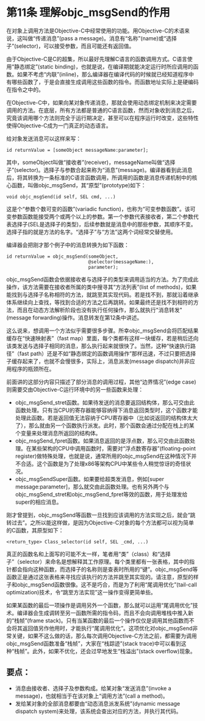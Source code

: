 # 第11条 理解objc_msgSend的作用

在对象上调用方法是Objective-C中经常使用的功能。用Objective-C的术语来说，这叫做“传递消息”(pass a message)。消息有“名称”(name)或“选择子”(selector)，可以接受参数，而且可能还有返回值。

由于Objective-C是C的超集，所以最好先理解C语言的函数调用方式。C语言使用“静态绑定”(static binding)，也就是说，在编译期就能决定运行时所应调用的函数。如果不考虑“内联”(inline)，那么编译器在编译代码的时候就已经知道程序中有哪些函数了，于是会直接生成调用这些函数的指令。而函数地址实际上是硬编码在指令之中的。

在Objective-C中，如果向某对象传递消息，那就会使用动态绑定机制来决定需要调用的方法。在底层，所有方法都是普通的C语言函数，然而对象收到消息之后，究竟该调用哪个方法则完全于运行期决定，甚至可以在程序运行时改变，这些特性使得Objective-C成为一门真正的动态语言。

给对象发送消息可以这样来写：

```
id returnValue = [someObject messageName:parameter];
```

其中，someObject叫做“接收者”(receiver)，messageName叫做“选择子”(selector)。选择子与参数合起来称为“消息”(message)。编译器看到此消息后，将其转换为一条标准的C语言函数调用，所调用的函数是消息传递机制中的核心函数，叫做objc_msgSend，其“原型”(prototype)如下：

```
void objc_msgSend(id self, SEL cmd, ...)
```

这是个“参数个数可变的函数”(variadic function)，也称为“可变参数函数”。该可变参数函数能接受两个或两个以上的参数。第一个参数代表接收者，第二个参数代表选择子(SEL是选择子的类型)，后续参数就是消息中的那些参数，其顺序不变。选择子指的就是方法的名字。“选择子”与“方法”这两个词经常交替使用。

编译器会把刚才那个例子中的消息转换为如下函数：

```
id returnValue = objc_msgSend(someObject,
                              @selector(messageName:),          
                              parameter);
```

objc_msgSend函数会依据接收者与选择子的类型来调用适当的方法。为了完成此操作，该方法需要在接收者所属的类中搜寻其“方法列表”(list of methods)，如果能找到与选择子名称相符的方法，就跳至其实现代码。若是找不到，那就沿着继承体系继续向上查找，等找到合适的方法之后再跳转。如果最终还是找不到相符的方法，而且在动态方法解析阶段也没有执行任何操作，那么就执行"消息转发"(message forwarding)操作。消息转发在第12条中讲述。

这么说来，想调用一个方法似乎需要很多步骤。所幸objc_msgSend会将匹配结果缓存在“快速映射表”（fast map）里面，每个类都有这样一块缓存，若是稍后还向该类发送与选择子相同的消息，那么执行起来就很快了。当然，这种“快速执行路径”（fast path）还是不如“静态绑定的函数调用操作”那样迅速，不过只要把选择子缓存起来了，也就不会慢很多，实际上，消息派发(message dispatch)并非应用程序的瓶颈所在。

前面讲的这部分内容只描述了部分消息的调用过程，其他“边界情况”(edge case)则需要交由Objective-C运行环境中的另一些函数来处理：

* objc_msgSend_stret函数。如果待发送的消息要返回结构体，那么可交由此函数处理。只有当CPU的寄存器能够容纳得下消息返回类型时，这个函数才能处理此函数。若是返回值无法容纳于CPU寄存器中（比如说返回的结构体太大了），那么就由另一个函数执行派发。此时，那个函数会通过分配在栈上的某个变量来处理消息所返回的结构体。
* objc_msgSend_fpret函数。如果消息返回的是浮点数，那么可交由此函数处理。在某些架构的CPU中调用函数时，需要对“浮点数寄存器”(floating-point register)做特殊处理，也就是说，通常所用的objc_msgSend在这种情况下并不合适。这个函数是为了处理x86等架构CPU中某些令人稍觉惊讶的奇怪状况。
* objc_msgSendSuper函数。如果要给超类发消息，例如[super message:parameter]，那么就交由此函数处理。也有另外两个与objc_msgSend_stret和objc_msgSend_fpret等效的函数，用于处理发给super的相应消息。

刚才曾提到，objc_msgSend等函数一旦找到应该调用的方法实现之后，就会“跳转过去”。之所以能这样做，是因为Objective-C对象的每个方法都可以视为简单的C函数，其原型如下：

```
<return_type> Class_selector(id self, SEL _cmd, ...)
```

真正的函数名和上面写的可能不太一样，笔者用“类”（class）和“选择子”（selector）来命名是想解释其工作原理。每个类里都有一张表格，其中的指针都会指向这种函数，而选择子的名称则是查表时所用的“键”。objc_msgSend等函数正是通过这张表格来寻找应该执行的方法并跳至其实现的。请注意，原型的样子和objc_msgSend函数很像。这不是巧合，而是为了利用“尾调用优化”(tail-call optimization)技术，令“跳至方法实现”这一操作变得更简单些。

如果某函数的最后一项操作是调用另外一个函数，那么就可以运用“尾调用优化”技术。编译器会生成调转至另一函数所需的指令码，而且不会向调用堆栈中推入新的“栈帧”(frame stack)。只有当某函数的最后一个操作仅仅是调用其他函数而不会将其返回值另作他用时，才能执行“尾调用优化”。这项优化对objc_msgSend非常关键，如果不这么做的话，那么每次调用Objective-C方法之前，都需要为调用objc_msgSend函数准备“栈帧”，大家在“栈踪迹”(stack trace)中可以看到这种“栈帧”。此外，如果不优化，还会过早地发生“栈溢出”(stack overflow)现象。


## 要点：

* 消息由接收者、选择子及参数构成。给某对象“发送消息”(invoke a message)，也就相当于在该对象上“调用方法”(call a method)。
* 发给某对象的全部消息都要由“动态消息派发系统”(dynamic message dispatch system)来处理，该系统会查出对应的方法，并执行其代码。











